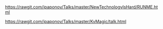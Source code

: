 https://rawgit.com/ipaponov/Talks/master/NewTechnologyIsHard/RUNME.html

https://rawgit.com/ipaponov/Talks/master/KvMagic/talk.html
